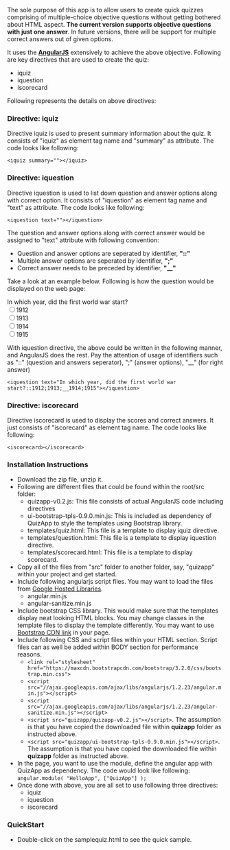 The sole purpose of this app is to allow users to create quick quizzes comprising of multiple-choice objective questions without getting bothered about HTML aspect. **The current version supports objective questions with just one answer**. In future versions, there will be support for multiple correct answers out of given options. 

It uses the **<a href="http://www.angularjs.org" target="__blank">AngularJS</a>** extensively to achieve the above objective. Following are key directives that are used to create the quiz:
* iquiz
* iquestion
* iscorecard

Following represents the details on above directives:

### Directive: iquiz

Directive iquiz is used to present summary information about the quiz. It consists of "iquiz" as element tag name and "summary" as attribute. The code looks like following:

`<iquiz summary=""></iquiz>`


### <h3>Directive: iquestion</h3>

Directive iquestion is used to list down question and answer options along with correct option. It consists of "iquestion" as element tag name and "text" as attribute. The code looks like following:

`<iquestion text=""></iquestion>`

The question and answer options along with correct answer would be assigned to "text" attribute with following convention:

* Question and answer options are seperated by identifier, **"::"**
* Multiple answer options are seperated by identifier, **";"**
* Correct answer needs to be preceded by identifier, **"__"**


Take a look at an example below. Following is how the question would be displayed on the web page:

<div>In which year, did the first world war start?</div>
<input type="radio" name="year" value="1912"/>1912
<br/>
<input type="radio" name="year" value="1913"/>1913
<br/>
<input type="radio" name="year" value="1914"/>1914
<br/>
<input type="radio" name="year" value="1915"/>1915
<br/>

With iquestion directive, the above could be written in the following manner, and AngularJS does the rest. Pay the attention of usage of identifiers such as "::" (question and answers seperator), ";" (answer options), "__" (for right answer)

`<iquestion text="In which year, did the first world war start?::1912;1913;__1914;1915"></iquestion>`

### Directive: iscorecard

Directive iscorecard is used to display the scores and correct answers. It just consists of "iscorecard" as element tag name. The code looks like following:

`<iscorecard></iscorecard>`

### Installation Instructions

* Download the zip file, unzip it.
* Following are different files that could be found within the root/src folder:
  * quizapp-v0.2.js: This file consists of actual AngularJS code including directives
  * ui-bootstrap-tpls-0.9.0.min.js: This is included as dependency of QuizApp to style the templates using Bootstrap library. 
  * templates/quiz.html: This file is a template to display iquiz directive.
  * templates/question.html: This file is a template to display iquestion directive.
  * templates/scorecard.html: This file is a template to display scorecard.
* Copy all of the files from "src" folder to another folder, say, "quizapp" within your project and get started.
* Include following angularjs script files. You may want to load the files from <a href="https://developers.google.com/speed/libraries/devguide#angularjs" target="_blank">Google Hosted Libraries</a>.
  * angular.min.js
  * angular-sanitize.min.js
* Include bootstrap CSS library. This would make sure that the templates display neat looking HTML blocks. You may change classes in the template files to display the template differently. You may want to use <a href="https://maxcdn.bootstrapcdn.com/bootstrap/3.2.0/css/bootstrap.min.css" target="_blank">Bootstrap CDN link</a> in your page.
* Include following CSS and script files within your HTML <Head> section. Script files can as well be added within BODY section for performance reasons.
   * `<link rel="stylesheet" href="https://maxcdn.bootstrapcdn.com/bootstrap/3.2.0/css/bootstrap.min.css">`
   * `<script src="//ajax.googleapis.com/ajax/libs/angularjs/1.2.23/angular.min.js"></script>`
   * `<script src="//ajax.googleapis.com/ajax/libs/angularjs/1.2.23/angular-sanitize.min.js"></script>`
   * `<script src="quizapp/quizapp-v0.2.js"></script>`. The assumption is that you have copied the downloaded file within **quizapp** folder as instructed above.
   * `<script src="quizapp/ui-bootstrap-tpls-0.9.0.min.js"></script>`. The assumption is that you have copied the downloaded file within **quizapp** folder as instructed above.
* In the page, you want to use the module, define the angular app with QuizApp as dependency. The code would look like following:
  `angular.module( "HelloApp", ["QuizApp"] );`
* Once done with above, you are all set to use following three directives:
  * iquiz
  * iquestion
  * iscorecard

### QuickStart

* Double-click on the samplequiz.html to see the quick sample.
